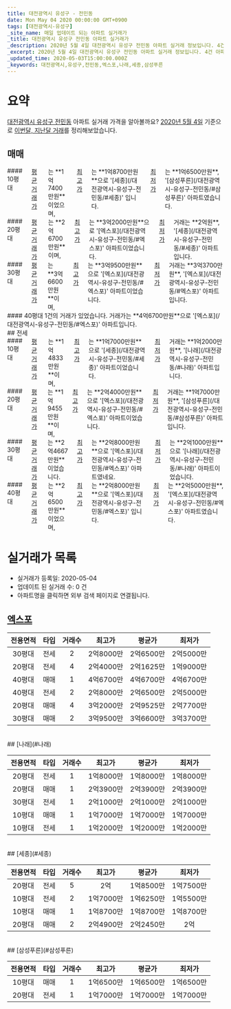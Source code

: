 ```yaml
---
title: 대전광역시 유성구 - 전민동
date: Mon May 04 2020 00:00:00 GMT+0900
tags: [대전광역시-유성구]
_site_name: 매일 업데이트 되는 아파트 실거래가
_title: 대전광역시 유성구 전민동 아파트 실거래가
_description: 2020년 5월 4일 대전광역시 유성구 전민동 아파트 실거래 정보입니다. 4건 아파트 정보가 있습니다.
_excerpt: 2020년 5월 4일 대전광역시 유성구 전민동 아파트 실거래 정보입니다. 4건 아파트 정보가 있습니다.
_updated_time: 2020-05-03T15:00:00.000Z
_keywords: 대전광역시,유성구,전민동,엑스포,나래,세종,삼성푸른
---
```





# 요약
<ins>대전광역시 유성구 전민동</ins> 아파트 실거래 가격을 알아볼까요? <ins>2020년 5월 4일</ins> 기준으로 <ins>이번달, 지난달 거래</ins>를 정리해보았습니다.

## 매매
<div class="container">
<div class="six columns" markdown="1">
#### 10평대
<ins>평균 거래가</ins>는 **1억7400만원**이었으며, <ins>최고가</ins>는 **1억8700만원**으로 '[세종](/대전광역시-유성구-전민동/#세종)' 입니다. <ins>최저가</ins>는 **1억6500만원**, '[삼성푸른](/대전광역시-유성구-전민동/#삼성푸른)' 아파트였습니다.
</div>
<div class="six columns" markdown="1">
#### 20평대
<ins>평균 거래가</ins>는 **2억6700만원**이며, <ins>최고가</ins>는 **3억2000만원**으로 '[엑스포](/대전광역시-유성구-전민동/#엑스포)' 아파트이었습니다. <ins>최저가</ins> 거래는 **2억원**, '[세종](/대전광역시-유성구-전민동/#세종)' 아파트입니다.
</div>
</div>
<div class="container">
<div class="six columns" markdown="1">
#### 30평대
<ins>평균 거래가</ins>는 **3억6600만원**이며, <ins>최고가</ins>는 **3억9500만원**으로 '[엑스포](/대전광역시-유성구-전민동/#엑스포)' 아파트이었습니다. <ins>최저가</ins> 거래는 **3억3700만원**, '[엑스포](/대전광역시-유성구-전민동/#엑스포)' 아파트입니다.
</div>
<div class="six columns" markdown="1">
#### 40평대
1건의 거래가 있었습니다. 거래가는 **4억6700만원**으로 '[엑스포](/대전광역시-유성구-전민동/#엑스포)' 아파트입니다.
</div>
</div>
## 전세
<div class="container">
<div class="six columns" markdown="1">
#### 10평대
<ins>평균 거래가</ins>는 **1억4833만원**이며, <ins>최고가</ins>는 **1억7000만원**으로 '[세종](/대전광역시-유성구-전민동/#세종)' 아파트이었습니다. <ins>최저가</ins> 거래는 **1억2000만원**, '[나래](/대전광역시-유성구-전민동/#나래)' 아파트입니다.
</div>
<div class="six columns" markdown="1">
#### 20평대
<ins>평균 거래가</ins>는 **1억9455만원**이며, <ins>최고가</ins>는 **2억4000만원**으로 '[엑스포](/대전광역시-유성구-전민동/#엑스포)' 아파트이었습니다. <ins>최저가</ins> 거래는 **1억7000만원**, '[삼성푸른](/대전광역시-유성구-전민동/#삼성푸른)' 아파트입니다.
</div>
</div>
<div class="container">
<div class="six columns" markdown="1">
#### 30평대
<ins>평균 거래가</ins>는 **2억4667만원**이었습니다. <ins>최고가</ins>는 **2억8000만원**으로 '[엑스포](/대전광역시-유성구-전민동/#엑스포)' 아파트였네요. <ins>최저가</ins>는 **2억1000만원**으로 '[나래](/대전광역시-유성구-전민동/#나래)' 아파트이었습니다.
</div>
<div class="six columns" markdown="1">
#### 40평대
<ins>평균 거래가</ins>는 **2억6500만원**이었으며, <ins>최고가</ins>는 **2억8000만원**으로 '[엑스포](/대전광역시-유성구-전민동/#엑스포)' 입니다. <ins>최저가</ins>는 **2억5000만원**, '[엑스포](/대전광역시-유성구-전민동/#엑스포)' 아파트였습니다.
</div>
</div>



# 실거래가 목록
- 실거래가 등록일: 2020-05-04
- 업데이트 된 실거래 수: 0 건
- 아파트명을 클릭하면 외부 검색 페이지로 연결됩니다.

## [엑스포](#엑스포)

|전용면적|타입|거래수|최고가|평균가|최저가|
|:---:|:---:|:---:|:---:|:---:|:---:|
|30평대|<span class="deal-type-2">전세</span>|2|2억8000만|2억6500만|2억5000만|
|20평대|<span class="deal-type-2">전세</span>|4|2억4000만|2억1625만|1억9000만|
|40평대|<span class="deal-type-1">매매</span>|1|4억6700만|4억6700만|4억6700만|
|40평대|<span class="deal-type-2">전세</span>|2|2억8000만|2억6500만|2억5000만|
|20평대|<span class="deal-type-1">매매</span>|4|3억2000만|2억9525만|2억7700만|
|30평대|<span class="deal-type-1">매매</span>|2|3억9500만|3억6600만|3억3700만|

<br/>
## [나래](#나래)

|전용면적|타입|거래수|최고가|평균가|최저가|
|:---:|:---:|:---:|:---:|:---:|:---:|
|20평대|<span class="deal-type-2">전세</span>|1|1억8000만|1억8000만|1억8000만|
|20평대|<span class="deal-type-1">매매</span>|1|2억3900만|2억3900만|2억3900만|
|30평대|<span class="deal-type-2">전세</span>|1|2억1000만|2억1000만|2억1000만|
|10평대|<span class="deal-type-1">매매</span>|1|1억7000만|1억7000만|1억7000만|
|10평대|<span class="deal-type-2">전세</span>|1|1억2000만|1억2000만|1억2000만|

<br/>
## [세종](#세종)

|전용면적|타입|거래수|최고가|평균가|최저가|
|:---:|:---:|:---:|:---:|:---:|:---:|
|20평대|<span class="deal-type-2">전세</span>|5|2억|1억8500만|1억7500만|
|10평대|<span class="deal-type-2">전세</span>|2|1억7000만|1억6250만|1억5500만|
|10평대|<span class="deal-type-1">매매</span>|1|1억8700만|1억8700만|1억8700만|
|20평대|<span class="deal-type-1">매매</span>|2|2억4900만|2억2450만|2억|

<br/>
## [삼성푸른](#삼성푸른)

|전용면적|타입|거래수|최고가|평균가|최저가|
|:---:|:---:|:---:|:---:|:---:|:---:|
|10평대|<span class="deal-type-1">매매</span>|1|1억6500만|1억6500만|1억6500만|
|20평대|<span class="deal-type-2">전세</span>|1|1억7000만|1억7000만|1억7000만|

<br/>



